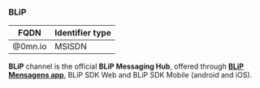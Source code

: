 ### BLiP
| FQDN                     | Identifier type       | 
|--------------------------|-----------------------------|
| @0mn.io                  | MSISDN                      |

**BLiP** channel is the official **BLiP Messaging Hub**, offered through [**BLiP Mensagens app**](https://play.google.com/store/apps/details?id=net.take.omni&hl=pt_BR), BLiP SDK Web and BLiP SDK Mobile (android and iOS).
